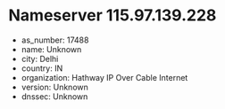 # Nameserver 115.97.139.228

* as_number: 17488
* name: Unknown
* city: Delhi
* country: IN
* organization: Hathway IP Over Cable Internet
* version: Unknown
* dnssec: Unknown
